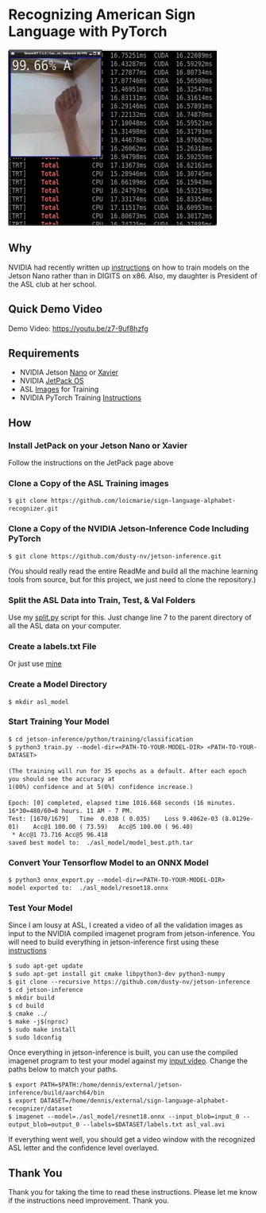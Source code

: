 # Recognizing American Sign Language with PyTorch
![ASL Video Frame](https://github.com/DennisFaucher/pytorchasl/blob/master/images/ASL%20Recognition.png)

## Why
NVIDIA had recently written up [instructions](https://github.com/dusty-nv/jetson-inference/blob/master/docs/pytorch-collect.md) on how to train models on the Jetson Nano rather than in DIGITS on x86. Also, my daughter is President of the ASL club at her school.

## Quick Demo Video
Demo Video: https://youtu.be/z7-9uf8hzfg

## Requirements
* NVIDIA Jetson [Nano](https://developer.nvidia.com/embedded/jetson-nano-developer-kit) or [Xavier](https://developer.nvidia.com/embedded/jetson-agx-xavier-developer-kit)
* NVIDIA [JetPack OS](https://developer.nvidia.com/embedded/jetpack)
* ASL [Images](https://github.com/loicmarie/sign-language-alphabet-recognizer) for Training
* NVIDIA PyTorch Training [Instructions](https://github.com/dusty-nv/jetson-inference/blob/master/docs/pytorch-collect.md)

## How
### Install JetPack on your Jetson Nano or Xavier
Follow the instructions on the JetPack page above
### Clone a Copy of the ASL Training images
````[bash]
$ git clone https://github.com/loicmarie/sign-language-alphabet-recognizer.git
````
### Clone a Copy of the NVIDIA Jetson-Inference Code Including PyTorch
````[bash]
$ git clone https://github.com/dusty-nv/jetson-inference.git
````
(You should really read the entire ReadMe and build all the machine learning tools from source, but for this project, we just need to clone the repository.)
### Split the ASL Data into Train, Test, & Val Folders
Use my [split.py](https://github.com/DennisFaucher/pytorchasl/blob/master/split.py) script for this. Just change line 7 to the parent directory of all the ASL data on your computer.
### Create a labels.txt File
Or just use [mine](https://github.com/DennisFaucher/pytorchasl/blob/master/labels.txt)
### Create a Model Directory
````[bash]
$ mkdir asl_model
````
### Start Training Your Model
````[bash]
$ cd jetson-inference/python/training/classification
$ python3 train.py --model-dir=<PATH-TO-YOUR-MODEL-DIR> <PATH-TO-YOUR-DATASET>

(The training will run for 35 epochs as a default. After each epoch you should see the accuracy at 
1(00%) confidence and at 5(0%) confidence increase.)

Epoch: [0] completed, elapsed time 1016.668 seconds (16 minutes. 16*30=480/60=8 hours. 11 AM - 7 PM.
Test: [1670/1679]	Time  0.038 ( 0.035)	Loss 9.4062e-03 (8.0129e-01)	Acc@1 100.00 ( 73.59)	Acc@5 100.00 ( 96.40)
 * Acc@1 73.716 Acc@5 96.418
saved best model to:  ./asl_model/model_best.pth.tar

````
### Convert Your Tensorflow Model to an ONNX Model
````[bash]
$ python3 onnx_export.py --model-dir=<PATH-TO-YOUR-MODEL-DIR>
model exported to:  ./asl_model/resnet18.onnx
````

### Test Your Model
Since I am lousy at ASL, I created a video of all the validation images as input to the NVIDIA compiled imagenet program from jetson-inference. You will need to build everything in jetson-inference first using these [instructions](https://github.com/dusty-nv/jetson-inference/blob/master/docs/building-repo-2.md) 
````[bash]
$ sudo apt-get update
$ sudo apt-get install git cmake libpython3-dev python3-numpy
$ git clone --recursive https://github.com/dusty-nv/jetson-inference
$ cd jetson-inference
$ mkdir build
$ cd build
$ cmake ../
$ make -j$(nproc)
$ sudo make install
$ sudo ldconfig
````
Once everything in jetson-inference is built, you can use the compiled imagenet program to test your model against my [input video](https://github.com/DennisFaucher/pytorchasl/blob/master/asl_val.avi). Change the paths below to match your paths.
````[bash]
$ export PATH=$PATH:/home/dennis/external/jetson-inference/build/aarch64/bin
$ export DATASET=/home/dennis/external/sign-language-alphabet-recognizer/dataset
$ imagenet --model=./asl_model/resnet18.onnx --input_blob=input_0 --output_blob=output_0 --labels=$DATASET/labels.txt asl_val.avi
````
If everything went well, you should get a video window with the recognized ASL letter and the confidence level overlayed.

## Thank You
Thank you for taking the time to read these instructions. Please let me know if the instructions need improvement. Thank you.
